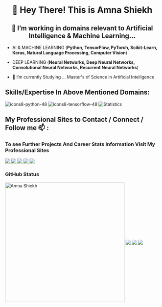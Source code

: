 <h1 align="center"> 👋 Hey There! This is Amna Shiekh</h1>
<h2 align="center">👀 I’m working in domains relevant to Artificial Intelligence & Machine Learning...</h2>

- AI & MACHINE LEARNING (**Python, TensorFlow, PyTorch, Scikit-Learn, Keras, Natural Language Processing, Computer Vision**)
- DEEP LEARNING (**Neural Networks, Deep Neural Networks, Convolutional Neural Networks, Recurrent Neural Networks**)

- 🌱 I’m currently Studying ... Master's of Science in Artificial Intelligence              

<!---
amna-shiekh/amna-shiekh is a ✨ special ✨ repository because its `README.md` (this file) appears on your GitHub profile.
You can click the Preview link to take a look at your changes.
--->

## Skills/Expertise In Above Mentioned Domains:

![icons8-python-48](https://user-images.githubusercontent.com/114314363/204038411-d86ec037-832d-4d9b-a614-a1a460c6d1a2.png)
![icons8-tensorflow-48](https://img.icons8.com/color/48/null/tensorflow.png)
![Statistics](https://img.icons8.com/color/48/000000/statistics.png)



## My Professional Sites to Contact / Connect / Follow me 📫 :
### To see Further Projects And Career Stats Information Visit My Professional Sites

<a href="https://www.linkedin.com/in/amna-shiekh/" target="_blank">
   <img src="https://img.shields.io/badge/LinkedIn-0077B5?style=for-the-badge&logo=linkedin&logoColor=white" />
</a>

<a href="https://twitter.com/amna_shiekh/" target="_blank">
   <img src="https://img.shields.io/badge/Twitter-1DA1F2?style=for-the-badge&logo=twitter&logoColor=white" />
</a>

<a href="https://wa.me/923172101966/" target="_blank">
   <img src="https://img.shields.io/badge/WhatsApp-25D366?style=for-the-badge&logo=whatsapp&logoColor=white" />
</a>

<a href="https://www.facebook.com/amna-shiekh/" target="_blank">
   <img src="https://img.shields.io/badge/Facebook-1877F2?style=for-the-badge&logo=facebook&logoColor=white" />
</a>

<a href="https://mail.google.com/mail/?view=cm&fs=1&to=amna.shiekh@gmail.com" target="_blank">
   <img src="https://img.shields.io/badge/Gmail-D14836?style=for-the-badge&logo=gmail&logoColor=white" />
</a>

### GitHub Status
  
<img align="center" width=390 src="https://github-readme-streak-stats.herokuapp.com/?user=amna-shiekh&theme=react&border=61dafb&hide_border=true" alt="Amna Shiekh"/>
<img align="center" src="https://github-readme-stats.vercel.app/api?username=amna-shiekh&theme=dark&count_private=true&show_icons=true" />
<img align="center" src="https://github-readme-stats.vercel.app/api/top-langs/?username=amna-shiekh&layout=compact&theme=dark&langs_count=50" />

<img align="center" src="https://github-readme-activity-graph.vercel.app/graph?username=amna-shiekh&bg_color=000000&color=9e4c98&line=9e4c98&point=ffffff&area=true&hide_border=true" />
